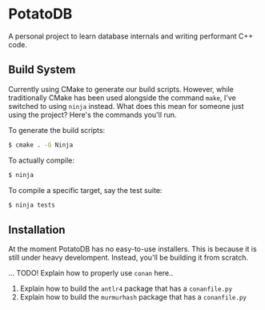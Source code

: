 # PotatoDB

A personal project to learn database internals and writing performant C++ code.

## Build System

Currently using CMake to generate our build scripts. However, while traditionally CMake has been used alongside the command `make`, I've switched to using `ninja` instead. What does this mean for someone just using the project? Here's the commands you'll run.

To generate the build scripts:

```bash
$ cmake . -G Ninja
```

To actually compile:

```bash
$ ninja
```

To compile a specific target, say the test suite:

```bash
$ ninja tests
```


## Installation

At the moment PotatoDB has no easy-to-use installers. This is because it is still under heavy develompent. Instead, you'll be building it from scratch. 

... TODO! Explain how to properly use `conan` here..

1) Explain how to build the `antlr4` package that has a `conanfile.py`
2) Explain how to build the `murmurhash` package that has a `conanfile.py`

